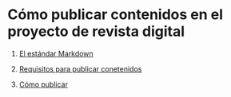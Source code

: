 # Cómo publicar contenidos en el proyecto de revista digital

1.  [El estándar Markdown](estandar.md)

2.  [Requisitos para publicar conetenidos](requisitos-publicacion.md)

3.  [Cómo publicar](detalles-publicacion.md)
